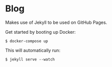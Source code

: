 # Blog

Makes use of Jekyll to be used on GitHub Pages.

Get started by booting up Docker:
```
$ docker-compose up
```

This will automatically run:
```
$ jekyll serve --watch
```